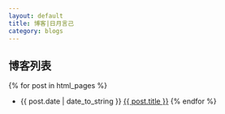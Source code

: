 ```yaml
---
layout: default
title: 博客|日月言己
category: blogs
---
```


## 博客列表

{% for post in html_pages %}
 - {{ post.date | date_to_string }} <a href="{{ site.baseurl }}{{ post.url }}">{{ post.title }}</a>
{% endfor %}
